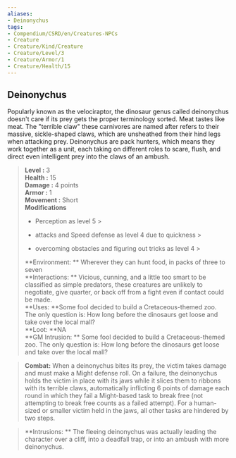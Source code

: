 ```yaml
---
aliases:
- Deinonychus
tags:
- Compendium/CSRD/en/Creatures-NPCs
- Creature
- Creature/Kind/Creature
- Creature/Level/3
- Creature/Armor/1
- Creature/Health/15
---
```


  
## Deinonychus  
Popularly known as the velociraptor, the dinosaur genus called deinonychus doesn't care if its prey gets the proper terminology sorted. Meat tastes like meat. The "terrible claw" these carnivores are named after refers to their massive, sickle-shaped claws, which are unsheathed from their hind legs when attacking prey.
Deinonychus are pack hunters, which means they work together as a unit, each taking on different roles to scare, flush, and direct even intelligent prey into the claws of an ambush.  

  
> **Level :** 3  
> **Health :** 15  
> **Damage :** 4 points  
> **Armor :** 1  
> **Movement :** Short  
> **Modifications**  
>- Perception as level 5 >
>  
>- attacks and Speed defense as level 4 due to quickness >
>  
>- overcoming obstacles and figuring out tricks as level 4 >
>  
> **Environment: ** Wherever they can hunt food, in packs of three to seven  
> **Interactions: ** Vicious, cunning, and a little too smart to be classified as simple predators, these creatures are unlikely to negotiate, give quarter, or back off from a fight even if contact could be made.  
> **Uses: **Some fool decided to build a Cretaceous-themed zoo. The only question is: How long before the dinosaurs get loose and take over the local mall?  
> **Loot: **NA  
> **GM Intrusion: ** Some fool decided to build a Cretaceous-themed zoo. The only question is: How long before the dinosaurs get loose and take over the local mall?  

> **Combat:** 
> When a deinonychus bites its prey, the victim takes damage and must make a Might defense roll. On a failure, the deinonychus holds the victim in place with its jaws while it slices them to ribbons with its terrible claws, automatically inflicting 6 points of damage each round in which they fail a Might-based task to break free (not attempting to break free counts as a failed attempt). For a human-sized or smaller victim held in the jaws, all other tasks are hindered by two steps.  
  

> **Intrusions: ** 
> The fleeing deinonychus was actually leading the character over a cliff, into a deadfall trap, or into an ambush with more deinonychus.  
